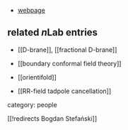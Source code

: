 
* [webpage](https://www.city.ac.uk/people/academics/bogdan-stefanski)

## related $n$Lab entries

* [[D-brane]], [[fractional D-brane]] 

* [[boundary conformal field theory]]

* [[orientifold]]

* [[RR-field tadpole cancellation]]

category: people

[[!redirects Bogdan Stefański]]